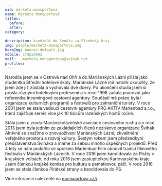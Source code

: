 ```yaml
---
uid: marketa.monsportova
name: Markéta Monsportová
titles:
  before: 
  after:
category:

description: kandidát do Senátu za Plzeňský kraj
img: people/marketa-monsportova.png
heroImg: banner-default.jpg
mobile: 774224093
mail:	marketa.monsportova@svihak.net
profiles:
---
```


Narodila jsem se v Ostrově nad Ohří a do Mariánských Lázní přišla jako studentka Střední hotelové školy. Mariánské Lázně mě natolik okouzlily, že jsem zde již zůstala a vychovala dvě dcery.
Po ukončení studia jsem si prošla různými hotelovými profesemi a v roce 1998 začala pracovat jako referentka incomingové cestovní agentury. Součástí mé práce byla i organizace kulturních programů a festivalů pro zahraniční turisty. V roce 2001 jsem se stala vedoucí cestovní agentury PRO AKTIV Marienbad s.r.o., která zajišťuje servis více jak 10 tisícům lázeňských hostů ročně.

Stála jsem u zrodu Mariánskolázeňské asociace cestovního ruchu a v roce 2013 jsem byla jedním ze zakládajících členů neziskové organizace Švihák. Aktivně se snažíme o znovuoživení Mariánských Lázní, zkvalitnění veřejného prostoru a rozvoj kultury.
Šestým rokem jsem předsedkyní představenstva Šviháka a máme za sebou mnoho úspěšných projektů. Před 4 lety se nám podařilo se spolkem Marienbad Film obnovit tradici filmového festivalu v Mariánských Lázních.
V roce 2016 jsem kandidovala za Piráty v krajských volbách, od roku 2018 jsem zastupitelkou Karlovarského kraje. Jsem členkou krajské komise pro kulturu a památkovou péči. V roce 2018 jsem se stala členkou Pirátské strany a kandidovala do PS.

Více inforamcí naleznete na <a href="https://monsportova.cz/">monsportova.cz//</a>
